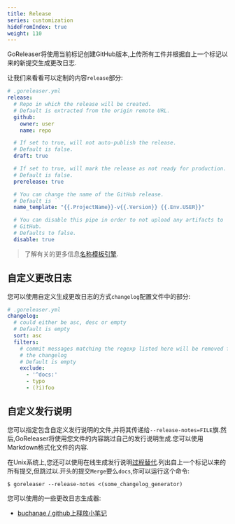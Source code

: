 ```yaml
---
title: Release
series: customization
hideFromIndex: true
weight: 110
---
```

GoReleaser将使用当前标记创建GitHub版本,上传所有工件并根据自上一个标记以来的新提交生成更改日志.

让我们来看看可以定制的内容`release`部分:

```yml
# .goreleaser.yml
release:
  # Repo in which the release will be created.
  # Default is extracted from the origin remote URL.
  github:
    owner: user
    name: repo

  # If set to true, will not auto-publish the release.
  # Default is false.
  draft: true

  # If set to true, will mark the release as not ready for production.
  # Default is false.
  prerelease: true

  # You can change the name of the GitHub release.
  # Default is ``
  name_template: "{{.ProjectName}}-v{{.Version}} {{.Env.USER}}"

  # You can disable this pipe in order to not upload any artifacts to
  # GitHub.
  # Defaults to false.
  disable: true
```

> 了解有关的更多信息[名称模板引擎](/templates).

## 自定义更改日志

您可以使用自定义生成更改日志的方式`changelog`配置文件中的部分:

```yaml
# .goreleaser.yml
changelog:
  # could either be asc, desc or empty
  # Default is empty
  sort: asc
  filters:
    # commit messages matching the regexp listed here will be removed from
    # the changelog
    # Default is empty
    exclude:
      - '^docs:'
      - typo
      - (?i)foo
```

## 自定义发行说明

您可以指定包含自定义发行说明的文件,并将其传递给`--release-notes=FILE`旗.然后,GoReleaser将使用您文件的内容跳过自己的发行说明生成.您可以使用Markdown格式化文件的内容.

在Unix系统上,您还可以使用在线生成发行说明[过程替代](https://en.wikipedia.org/wiki/Process_substitution).列出自上一个标记以来的所有提交,但跳过以.开头的提交`Merge`要么`docs`,你可以运行这个命令:

```console
$ goreleaser --release-notes <(some_changelog_generator)
```

您可以使用的一些更改日志生成器:

-   [buchanae / github上释放小笔记](https://github.com/buchanae/github-release-notes)
